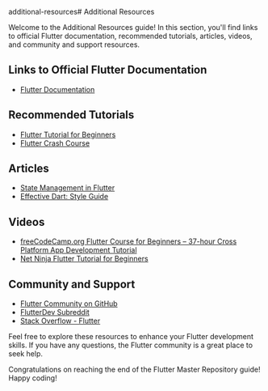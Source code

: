 additional-resources# Additional Resources

Welcome to the Additional Resources guide! In this section, you'll find links to official Flutter documentation, recommended tutorials, articles, videos, and community and support resources.

## Links to Official Flutter Documentation

- [Flutter Documentation](https://flutter.dev/docs)

## Recommended Tutorials

- [Flutter Tutorial for Beginners](https://www.tutorialspoint.com/flutter/index.htm)
- [Flutter Crash Course](https://flutter.dev/docs/get-started/codelab)

## Articles

- [State Management in Flutter](https://flutter.dev/docs/development/data-and-backend/state-mgmt)
- [Effective Dart: Style Guide](https://dart.dev/guides/language/effective-dart/style)

## Videos

- [freeCodeCamp.org Flutter Course for Beginners – 37-hour Cross Platform App Development Tutorial](https://www.youtube.com/watch?v=VPvVD8t02U8&ab_channel=freeCodeCamp.org)
- [Net Ninja Flutter Tutorial for Beginners]([https://www.youtube.com/watch?v=1ukSR1GRtMU&list=PL4cUxeGkcC9jLYyp2Aoh6hcWuxFDX6PBJ&ab_channel=NetNinja)


## Community and Support

- [Flutter Community on GitHub](https://github.com/flutter/flutter)
- [FlutterDev Subreddit](https://www.reddit.com/r/FlutterDev/)
- [Stack Overflow - Flutter](https://stackoverflow.com/questions/tagged/flutter)

Feel free to explore these resources to enhance your Flutter development skills. If you have any questions, the Flutter community is a great place to seek help.

Congratulations on reaching the end of the Flutter Master Repository guide! Happy coding!
